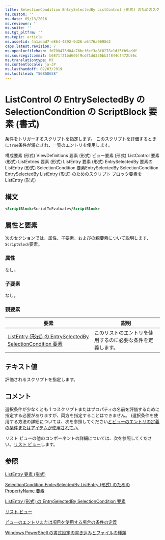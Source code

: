 ```yaml
---
title: SelectionCondition EntrySelectedBy ListControl (形式) のためのスクリプト ブロックの要素 |Microsoft Docs
ms.custom: ''
ms.date: 09/13/2016
ms.reviewer: ''
ms.suite: ''
ms.tgt_pltfrm: ''
ms.topic: article
ms.assetid: 4a1adad7-e864-4892-9d26-a6476a9698d2
caps.latest.revision: 7
ms.openlocfilehash: fd708473d04a76bcf6cf3a8f8278e1d15fb9addf
ms.sourcegitcommit: b6871f21bd666f9cd71dd336bb3f844cf472b56c
ms.translationtype: MT
ms.contentlocale: ja-JP
ms.lasthandoff: 02/03/2019
ms.locfileid: "56858658"
---
```

# <a name="scriptblock-element-for-selectioncondition-for-entryselectedby-for-listcontrol-format"></a>ListControl の EntrySelectedBy の SelectionCondition の ScriptBlock 要素 (書式)

条件をトリガーするスクリプトを指定します。 このスクリプトを評価するときに`true`条件が満たされ、一覧のエントリを使用します。

構成要素 (形式) ViewDefinitions 要素 (形式) ビュー要素 (形式) ListControl 要素 (形式) ListEntries 要素 (形式) ListEntry 要素 (形式) EntrySelectedBy 要素の ListEntry (形式) SelectionCondition 要素EntrySelectedBy SelectionCondition EntrySelectedBy ListEntry (形式) のためのスクリプト ブロック要素を ListEntry (形式)

## <a name="syntax"></a>構文

```xml
<ScriptBlock>ScriptToEvaluate</ScriptBlock>
```

## <a name="attributes-and-elements"></a>属性と要素

次のセクションでは、属性、子要素、およびの親要素について説明します、`ScriptBlock`要素。

### <a name="attributes"></a>属性

なし。

### <a name="child-elements"></a>子要素

なし。

### <a name="parent-elements"></a>親要素

|要素|説明|
|-------------|-----------------|
|[ListEntry (形式) の EntrySelectedBy SelectionCondition 要素](./selectioncondition-element-for-entryselectedby-for-listcontrol-format.md)|このリストのエントリを使用するのに必要な条件を定義します。|

## <a name="text-value"></a>テキスト値

評価されるスクリプトを指定します。

## <a name="remarks"></a>コメント

選択条件が少なくとも 1 つスクリプトまたはプロパティの名前を評価するために指定する必要がありますが、両方を指定することはできません。 (選択条件を使用する方法の詳細については、次を参照してください[とビューのエントリの定義の条件またはアイテムが使用されて](./defining-conditions-for-displaying-data.md)。)。

リスト ビューの他のコンポーネントの詳細については、次を参照してください。[リスト ビュー](./creating-a-list-view.md)します。

## <a name="see-also"></a>参照

[ListEntry 要素 (形式)](./listentry-element-for-listcontrol-format.md)

[SelectionCondition EmtrySelectedBy ListEntry (形式) のための PropertyName 要素](./propertyname-element-for-selectioncondition-for-entryselectedby-for-listcontrol-format.md)

[ListEntry (形式) の EntrySelectedBy SelectionCondition 要素](./selectioncondition-element-for-entryselectedby-for-listcontrol-format.md)

[リスト ビュー](./creating-a-list-view.md)

[ビューのエントリまたは項目を使用する場合の条件の定義](./defining-conditions-for-displaying-data.md)

[Windows PowerShell の書式設定の書き込みとファイルの種類](./writing-a-powershell-formatting-file.md)
